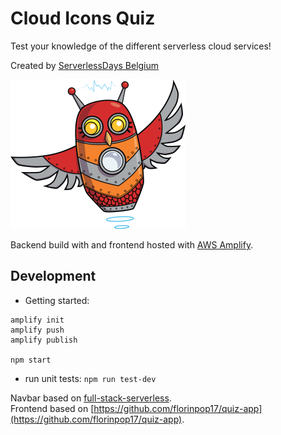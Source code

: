 # Cloud Icons Quiz

Test your knowledge of the different serverless cloud services!  

Created by [ServerlessDays Belgium](https://www.meetup.com/nl-NL/ServerlessDays-Belgium)

![ServerlessDaysBEL](git/img/icon.png)

Backend build with and frontend hosted with [AWS Amplify](https://docs.amplify.aws/start/q/integration/js).


## Development
* Getting started:
```
amplify init
amplify push
amplify publish

npm start
```
* run unit tests: `npm run test-dev`



Navbar based on [full-stack-serverless](https://github.com/dabit3/full-stack-serverless-code/tree/master/basic-authentication).  
Frontend based on [https://github.com/florinpop17/quiz-app](https://github.com/florinpop17/quiz-app).